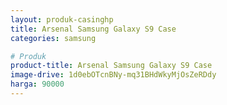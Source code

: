 ```yaml
---
layout: produk-casinghp
title: Arsenal Samsung Galaxy S9 Case
categories: samsung

# Produk
product-title: Arsenal Samsung Galaxy S9 Case
image-drive: 1d0ebOTcnBNy-mq31BHdWkyMjOsZeRDdy
harga: 90000
---
```


